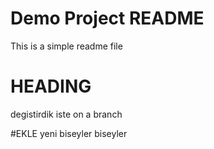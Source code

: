 # Demo Project README
This is a simple readme file

# HEADING
degistirdik iste
on a branch

#EKLE
yeni biseyler biseyler